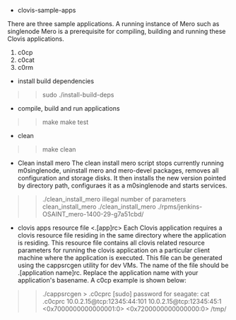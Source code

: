 - clovis-sample-apps

There are three sample applications. A running instance of Mero such as singlenode Mero is a prerequisite for compiling, building and running these Clovis applications. 
1. c0cp
2. c0cat
3. c0rm

- install build dependencies
>> sudo ./install-build-deps

- compile, build and run applications
>> make
>> make test

- clean
>> make clean

- Clean install mero
The clean install mero script stops currently running m0singlenode, uninstall mero and mero-devel packages, removes all configuration and storage disks. It then installs the new version pointed by directory path, configuraes it as a m0singlenode and starts services.
>> ./clean_install_mero
illegal number of parameters
clean_install_mero <rpms directory path>
>> ./clean_install_mero ./rpms/jenkins-OSAINT_mero-1400-29-g7a51cbd/

- clovis apps resource file <.[app]rc>
Each Clovis application requires a clovis resource file residing in the same directory where the application is residing. This resource file contains all clovis related resource parameters for running the clovis application on a particular client machine where the application is executed. This file can be generated using the cappsrcgen utility for dev VMs. The name of the file should be .[application name]rc. Replace the application name with your application's basename. A c0cp example is shown below:
>>./cappsrcgen > .c0cprc
[sudo] password for seagate: 
>>cat .c0cprc
10.0.2.15@tcp:12345:44:101
10.0.2.15@tcp:12345:45:1
<0x7000000000000001:0>
<0x7200000000000000:0>
/tmp/

